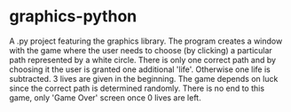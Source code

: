 # graphics-python
A .py project featuring the graphics library.
The program creates a window with the game where the user needs to choose (by clicking) a particular path represented by a white circle.
There is only one correct path and by choosing it the user is granted one additional 'life'. Otherwise one life is subtracted.
3 lives are given in the beginning. The game depends on luck since the correct path is determined randomly.
There is no end to this game, only 'Game Over' screen once 0 lives are left.

